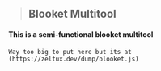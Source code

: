 > ## Blooket Multitool
#### This is a semi-functional blooket multitool

`Way too big to put here but its at (https://zeltux.dev/dump/blooket.js)`
